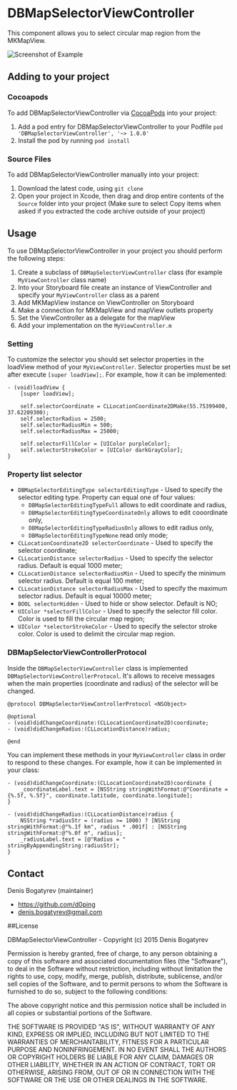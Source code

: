 # DBMapSelectorViewController

This component allows you to select circular map region from the MKMapView.

![Screenshot of Example](https://github.com/d0ping/DBMapSelectorViewController/blob/develop/Example/Resources/Screenshot.jpg)

## Adding to your project

### Cocoapods

To add DBMapSelectorViewController via [CocoaPods](http://cocoapods.org/) into your project:

1. Add a pod entry for DBMapSelectorViewController to your Podfile `pod 'DBMapSelectorViewController', '~> 1.0.0'`
2. Install the pod by running `pod install`

### Source Files

To add DBMapSelectorViewController manually into your project: 

1. Download the latest code, using `git clone`
2. Open your project in Xcode, then drag and drop entire contents of the `Source` folder into your project (Make sure to select Copy items when asked if you extracted the code archive outside of your project)

## Usage

To use DBMapSelectorViewController in your project you should perform the following steps:

1. Create a subclass of `DBMapSelectorViewController` class (for example `MyViewController` class name)
2. Into your Storyboard file create an instance of ViewController and specify your `MyViewController` class as a parent
3. Add MKMapView instance on ViewController on Storyboard
4. Make a connection for MKMapView and mapView outlets property
5. Set the ViewController as a delegate for the mapView
6. Add your implementation on the `MyViewController.m`

### Setting

To customize the selector you should set selector properties in the loadView method of your `MyViewController`. Selector properties must be set after execute `[super loadView];`. For example, how it can be implemented:

```objc
- (void)loadView {
    [super loadView];

    self.selectorCoordinate = CLLocationCoordinate2DMake(55.75399400, 37.62209300);
    self.selectorRadius = 2500;
    self.selectorRadiusMin = 500;
    self.selectorRadiusMax = 25000;

    self.selectorFillColor = [UIColor purpleColor];
    self.selectorStrokeColor = [UIColor darkGrayColor];
}
```

### Property list selector

- `DBMapSelectorEditingType selectorEditingType` - Used to specify the selector editing type. Property can equal one of four values:
  - `DBMapSelectorEditingTypeFull` allows to edit coordinate and radius,
  - `DBMapSelectorEditingTypeCoordinateOnly` allows to edit cooordinate only,
  - `DBMapSelectorEditingTypeRadiusOnly` allows to edit radius only,
  - `DBMapSelectorEditingTypeNone` read only mode;
- `CLLocationCoordinate2D selectorCoordinate` - Used to specify the selector coordinate;
- `CLLocationDistance selectorRadius` - Used to specify the selector radius. Default is equal 1000 meter;
- `CLLocationDistance selectorRadiusMin` - Used to specify the minimum selector radius. Default is equal 100 meter;
- `CLLocationDistance selectorRadiusMax` - Used to specify the maximum selector radius. Default is equal 10000 meter;
- `BOOL selectorHidden` - Used to hide or show selector. Default is NO;
- `UIColor *selectorFillColor` - Used to specify the selector fill color. Color is used to fill the circular map region;
- `UIColor *selectorStrokeColor` - Used to specify the selector stroke color. Color is used to delimit the circular map region.

### DBMapSelectorViewControllerProtocol

Inside the `DBMapSelectorViewController` class is implemented `DBMapSelectorViewControllerProtocol`. It's allows to receive messages when the main properties (coordinate and radius) of the selector will be changed.

```objc
@protocol DBMapSelectorViewControllerProtocol <NSObject>

@optional
- (void)didChangeCoordinate:(CLLocationCoordinate2D)coordinate;
- (void)didChangeRadius:(CLLocationDistance)radius;

@end
```

You can implement these methods in your `MyViewController` class in order to respond to these changes. For example, how it can be implemented in your class:

```objc
- (void)didChangeCoordinate:(CLLocationCoordinate2D)coordinate {
    _coordinateLabel.text = [NSString stringWithFormat:@"Coordinate = {%.5f, %.5f}", coordinate.latitude, coordinate.longitude];
}

- (void)didChangeRadius:(CLLocationDistance)radius {
    NSString *radiusStr = (radius >= 1000) ? [NSString stringWithFormat:@"%.1f km", radius * .001f] : [NSString stringWithFormat:@"%.0f m", radius];
    _radiusLabel.text = [@"Radius = " stringByAppendingString:radiusStr];
}
```

## Contact

Denis Bogatyrev (maintainer)

- https://github.com/d0ping
- denis.bogatyrev@gmail.com

##License

DBMapSelectorViewController - Copyright (c) 2015 Denis Bogatyrev

Permission is hereby granted, free of charge, to any person obtaining a copy of this software and associated documentation files (the "Software"), to deal in the Software without restriction, including without limitation the rights to use, copy, modify, merge, publish, distribute, sublicense, and/or sell copies of the Software, and to permit persons to whom the Software is furnished to do so, subject to the following conditions:

The above copyright notice and this permission notice shall be included in all copies or substantial portions of the Software.

THE SOFTWARE IS PROVIDED "AS IS", WITHOUT WARRANTY OF ANY KIND, EXPRESS OR IMPLIED, INCLUDING BUT NOT LIMITED TO THE WARRANTIES OF MERCHANTABILITY, FITNESS FOR A PARTICULAR PURPOSE AND NONINFRINGEMENT. IN NO EVENT SHALL THE AUTHORS OR COPYRIGHT HOLDERS BE LIABLE FOR ANY CLAIM, DAMAGES OR OTHER LIABILITY, WHETHER IN AN ACTION OF CONTRACT, TORT OR OTHERWISE, ARISING FROM, OUT OF OR IN CONNECTION WITH THE SOFTWARE OR THE USE OR OTHER DEALINGS IN THE SOFTWARE.